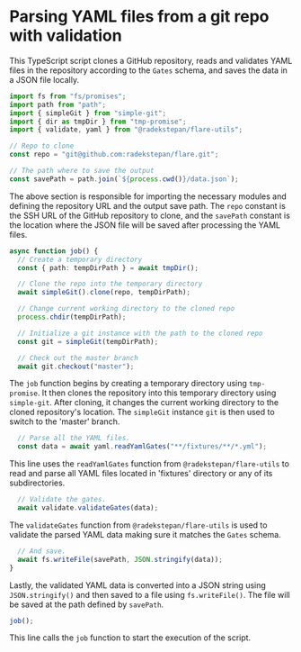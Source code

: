 # Parsing YAML files from a git repo with validation

This TypeScript script clones a GitHub repository, reads and validates YAML files in the repository according to the `Gates` schema, and saves the data in a JSON file locally.

```ts
import fs from "fs/promises";
import path from "path";
import { simpleGit } from "simple-git";
import { dir as tmpDir } from "tmp-promise";
import { validate, yaml } from "@radekstepan/flare-utils";

// Repo to clone
const repo = "git@github.com:radekstepan/flare.git";

// The path where to save the output
const savePath = path.join(`${process.cwd()}/data.json`);
```

The above section is responsible for importing the necessary modules and defining the repository URL and the output save path. The `repo` constant is the SSH URL of the GitHub repository to clone, and the `savePath` constant is the location where the JSON file will be saved after processing the YAML files. 

```ts
async function job() {
  // Create a temporary directory
  const { path: tempDirPath } = await tmpDir();

  // Clone the repo into the temporary directory
  await simpleGit().clone(repo, tempDirPath);

  // Change current working directory to the cloned repo
  process.chdir(tempDirPath);

  // Initialize a git instance with the path to the cloned repo
  const git = simpleGit(tempDirPath);

  // Check out the master branch
  await git.checkout("master");
```

The `job` function begins by creating a temporary directory using `tmp-promise`. It then clones the repository into this temporary directory using `simple-git`. After cloning, it changes the current working directory to the cloned repository's location. The `simpleGit` instance `git` is then used to switch to the 'master' branch.

```ts
  // Parse all the YAML files.
  const data = await yaml.readYamlGates("**/fixtures/**/*.yml");
```

This line uses the `readYamlGates` function from `@radekstepan/flare-utils` to read and parse all YAML files located in 'fixtures' directory or any of its subdirectories.

```ts
  // Validate the gates.
  await validate.validateGates(data);
```

The `validateGates` function from `@radekstepan/flare-utils` is used to validate the parsed YAML data making sure it matches the `Gates` schema.

```ts
  // And save.
  await fs.writeFile(savePath, JSON.stringify(data));
}
```

Lastly, the validated YAML data is converted into a JSON string using `JSON.stringify()` and then saved to a file using `fs.writeFile()`. The file will be saved at the path defined by `savePath`.

```ts
job();
```

This line calls the `job` function to start the execution of the script.
